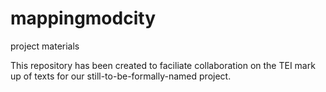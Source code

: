 # mappingmodcity
project materials

This repository has been created to faciliate collaboration on the TEI mark up of texts for our still-to-be-formally-named project. 
